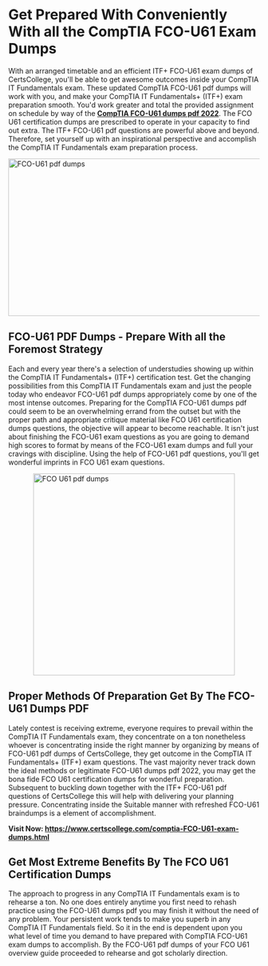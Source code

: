 <h1><strong>Get Prepared With Conveniently With all the CompTIA FCO-U61 Exam Dumps&nbsp;</strong></h1>
<p><span style="font-weight: 400;">With an arranged timetable and an efficient ITF+ FCO-U61 exam dumps of CertsCollege, you'll be able to get awesome outcomes inside your CompTIA IT Fundamentals exam. These updated CompTIA FCO-U61 pdf dumps will work with you, and make your CompTIA IT Fundamentals+ (ITF+) exam preparation smooth. You'd work greater and total the provided assignment on schedule by way of the <strong><a href="https://www.certscollege.com/comptia-FCO-U61-exam-dumps.html">CompTIA FCO-U61 dumps pdf 2022</a></strong>. The FCO U61 certification dumps are prescribed to operate in your capacity to find out extra. The ITF+ FCO-U61 pdf questions are powerful above and beyond. Therefore, set yourself up with an inspirational perspective and accomplish the CompTIA IT Fundamentals exam preparation process.&nbsp;</span></p>
<p><span style="font-weight: 400;"><img style="display: block; margin-left: auto; margin-right: auto;" src="https://i.ibb.co/CPDK3ps/Yellow-and-Blue-Initiative-Blog-Banner.png" alt="FCO-U61 pdf dumps" width="559" height="315" /></span></p>
<h2><strong>FCO-U61 PDF Dumps - Prepare With all the Foremost Strategy</strong></h2>
<p><span style="font-weight: 400;">Each and every year there's a selection of understudies showing up within the CompTIA IT Fundamentals+ (ITF+) certification test. Get the changing possibilities from this CompTIA IT Fundamentals exam and just the people today who endeavor FCO-U61 pdf dumps appropriately come by one of the most intense outcomes. Preparing for the CompTIA FCO-U61 dumps pdf could seem to be an overwhelming errand from the outset but with the proper path and appropriate critique material like FCO U61 certification dumps questions, the objective will appear to become reachable. It isn't just about finishing the FCO-U61 exam questions as you are going to demand high scores to format by means of the FCO-U61 exam dumps and full your cravings with discipline. Using the help of FCO-U61 pdf questions, you'll get wonderful imprints in FCO U61 exam questions.</span></p>
<p><span style="font-weight: 400;"><a href="https://tinyurl.com/ynj8afy9"><img style="display: block; margin-left: auto; margin-right: auto;" src="https://i.ibb.co/9tMrhdY/Teacher-Appreciation-Invitation.png" alt="FCO U61 pdf dumps " width="404" height="404" /></a></span></p>
<h2><strong>Proper Methods Of Preparation Get By The FCO-U61 Dumps PDF</strong></h2>
<p><span style="font-weight: 400;">Lately contest is receiving extreme, everyone requires to prevail within the CompTIA IT Fundamentals exam, they concentrate on a ton nonetheless whoever is concentrating inside the right manner by organizing by means of FCO-U61 pdf dumps of CertsCollege, they get outcome in the CompTIA IT Fundamentals+ (ITF+) exam questions. The vast majority never track down the ideal methods or legitimate FCO-U61 dumps pdf 2022, you may get the bona fide FCO U61 certification dumps for wonderful preparation. Subsequent to buckling down together with the ITF+ FCO-U61 pdf questions of CertsCollege this will help with delivering your planning pressure. Concentrating inside the Suitable manner with refreshed FCO-U61 braindumps is a element of accomplishment.</span></p>
<p><span style="font-weight: 400;"><strong>Visit Now: <a href="https://www.certscollege.com/comptia-FCO-U61-exam-dumps.html">https://www.certscollege.com/comptia-FCO-U61-exam-dumps.html</a></strong></span></p>
<h2><strong>Get Most Extreme Benefits By The FCO U61 Certification Dumps</strong></h2>
<p><span style="font-weight: 400;">The approach to progress in any CompTIA IT Fundamentals exam is to rehearse a ton. No one does entirely anytime you first need to rehash practice using the FCO-U61 dumps pdf you may finish it without the need of any problem. Your persistent work tends to make you superb in any CompTIA IT Fundamentals field. So it in the end is dependent upon you what level of time you demand to have prepared with CompTIA FCO-U61 exam dumps to accomplish. By the FCO-U61 pdf dumps of your FCO U61 overview guide proceeded to rehearse and got scholarly direction.</span></p>

